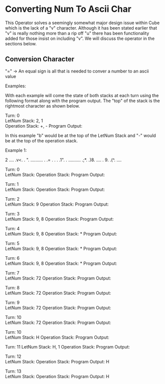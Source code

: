 # Converting Num To Ascii Char

This Operator solves a seemingly somewhat major design issue within Cube which is the lack of a "v" character. Although it has been stated earlier that "v" is really nothing more than a rip off "u" there has been functionality added for those insist on including "v". We will discuss the operator in the sections below.

## Conversion Character

"=" -> An equal sign is all that is needed to conver a number to an ascii value

Examples:

With each example will come the state of both stacks at each turn using the following format along with the program output. The "top" of the stack is the rightmost character as shown below.

Turn: 0  
LetNum Stack: 2, 1  
Operation Stack: +, -
Program Output:

In this example "b" would be at the top of the LetNum Stack and "-" would be at the top of the operation stack.

Example 1:

2  ....
   .v<.
   . ".
..........
.  .= .  .
.  .1".  .
..........
   .;*.
   .)8.
   ....
   . 9.
   .(^.
   ....

Turn: 0  
LetNum Stack:
Operation Stack:
Program Output:

Turn: 1  
LetNum Stack:
Operation Stack:
Program Output:

Turn: 2  
LetNum Stack: 9
Operation Stack:
Program Output:

Turn: 3  
LetNum Stack: 9, 8
Operation Stack:
Program Output:

Turn: 4  
LetNum Stack: 9, 8
Operation Stack: *
Program Output:

Turn: 5  
LetNum Stack: 9, 8
Operation Stack: *
Program Output:

Turn: 6  
LetNum Stack: 9, 8
Operation Stack: *
Program Output:

Turn: 7  
LetNum Stack: 72
Operation Stack:
Program Output:

Turn: 8  
LetNum Stack: 72
Operation Stack:
Program Output:

Turn: 9  
LetNum Stack: 72
Operation Stack:
Program Output:

Turn: 10  
LetNum Stack: 72
Operation Stack:
Program Output:

Turn: 10  
LetNum Stack: H
Operation Stack:
Program Output:

Turn: 11 
LetNum Stack: H, 1
Operation Stack:
Program Output:

Turn: 12  
LetNum Stack:
Operation Stack:
Program Output: H

Turn: 13  
LetNum Stack:
Operation Stack:
Program Output: H

